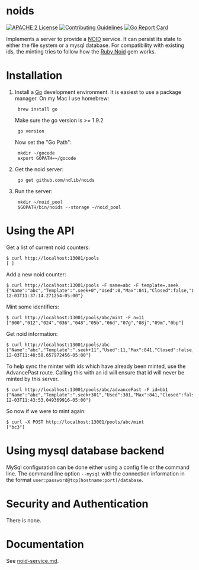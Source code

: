 noids
=====

[![APACHE 2
License](http://img.shields.io/badge/APACHE2-license-blue.svg)](./LICENSE)
[![Contributing
Guidelines](http://img.shields.io/badge/CONTRIBUTING-Guidelines-blue.svg)](./CONTRIBUTING.md)
[![Go Report
Card](https://goreportcard.com/badge/github.com/ndlib/noids)](https://goreportcard.com/report/github.com/ndlib/noids)

Implements a server to provide a [NOID][] service.
It can persist its state to either the file system or a mysql database.
For compatibility with existing ids, the minting tries to follow
how the [Ruby Noid][] gem works.

[NOID]: https://wiki.ucop.edu/display/Curation/NOID
[Ruby Noid]: https://github.com/microservices/noid

# Installation

1. Install a [Go][] development environment. It is easiest to use a package manager.
On my Mac I use homebrew:

        brew install go

    Make sure the go version is >= 1.9.2

        go version

    Now set the "Go Path":

        mkdir ~/gocode
        export GOPATH=~/gocode

[Go]: http://golang.org/

2. Get the noid server:

        go get github.com/ndlib/noids

3. Run the server:

        mkdir ~/noid_pool
        $GOPATH/bin/noids --storage ~/noid_pool

# Using the API

Get a list of current noid counters:

    $ curl http://localhost:13001/pools
    [ ]

Add a new noid counter:

    $ curl http://localhost:13001/pools -F name=abc -F template=.seek
    {"Name":"abc","Template":".seek+0","Used":0,"Max":841,"Closed":false,"LastMint":"2013-12-03T11:37:14.271254-05:00"}

Mint some identifiers:

    $ curl http://localhost:13001/pools/abc/mint -F n=11
    ["000","012","024","036","048","05b","06d","07g","08j","09m","0bp"]

Get noid information:

    $ curl http://localhost:13001/pools/abc
    {"Name":"abc","Template":".seek+11","Used":11,"Max":841,"Closed":false,"LastMint":"2013-12-03T11:40:50.657972456-05:00"}

To help sync the minter with ids which have already been minted, use the AdvancePast route.
Calling this with an id will ensure that id will never be minted by this server.

    $ curl http://localhost:13001/pools/abc/advancePast -F id=bb1
    {"Name":"abc","Template":".seek+301","Used":301,"Max":841,"Closed":false,"LastMint":"2013-12-03T11:43:53.049369916-05:00"}

So now if we were to mint again:

    $ curl -X POST http://localhost:13001/pools/abc/mint
    ["bc3"]

# Using mysql database backend

MySql configuration can be done either using a config file or the command line.
The command line option `--mysql` with the connection information in the format
`user:password@tcp(hostname:port)/database`.

# Security and Authentication

There is none.

# Documentation

See [noid-service.md](noid-service.md).
